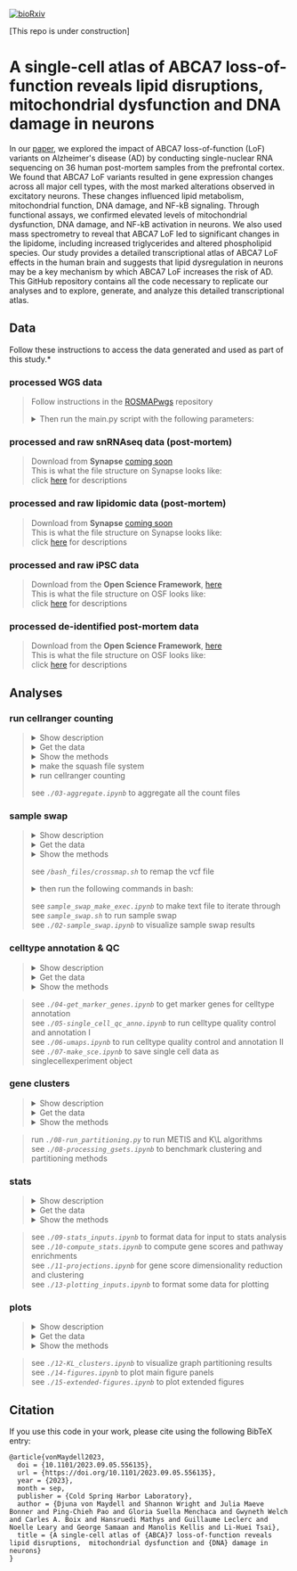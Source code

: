 [![bioRxiv](https://img.shields.io/badge/bioRxiv-202023.09.05-b31b1b.svg?style=flat-square)](https://www.biorxiv.org/content/10.1101/2023.09.05.556135v1)

[This repo is under construction]
# A single-cell atlas of ABCA7 loss-of-function reveals lipid disruptions, mitochondrial dysfunction and DNA damage in neurons

In our [paper](https://www.biorxiv.org/content/10.1101/2023.09.05.556135v1), we explored the impact of ABCA7 loss-of-function (LoF) variants on Alzheimer's disease (AD) by conducting single-nuclear RNA sequencing on 36 human post-mortem samples from the prefrontal cortex. We found that ABCA7 LoF variants resulted in gene expression changes across all major cell types, with the most marked alterations observed in excitatory neurons. These changes influenced lipid metabolism, mitochondrial function, DNA damage, and NF-kB signaling. Through functional assays, we confirmed elevated levels of mitochondrial dysfunction, DNA damage, and NF-kB activation in neurons. We also used mass spectrometry to reveal that ABCA7 LoF led to significant changes in the lipidome, including increased triglycerides and altered phospholipid species. Our study provides a detailed transcriptional atlas of ABCA7 LoF effects in the human brain and suggests that lipid dysregulation in neurons may be a key mechanism by which ABCA7 LoF increases the risk of AD. This GitHub repository contains all the code necessary to replicate our analyses and to explore, generate, and analyze this detailed transcriptional atlas.

## Data

Follow these instructions to access the data generated and used as part of this study.*

### processed WGS data
> Follow instructions in the [ROSMAPwgs](https://github.com/djunamay/ROSMAPwgs) repository
> <details>
> <summary>Then run the main.py script with the following parameters:</summary>
> 
> ```bash
> python main.py --outdir './raw_data/ROSMAP_WGS' --username <USERNAME> --pw <PASSWORD> --gene_list "['SORL1', 'TREM2', 'ABCA7', 'ATP8B4', 'ABCA1', 'ADAM10']" --extension 'recalibrated_variants.vcf.gz' --extract_HIGHandMED_annotations False --download True
> python main.py --outdir './raw_data/ROSMAP_WGS' --username <USERNAME> --pw <PASSWORD> --gene_list "['SORL1', 'TREM2', 'ABCA7', 'ATP8B4', 'ABCA1', 'ADAM10']" --extension 'annotated.coding.txt' --extract_HIGHandMED_annotations False --download True
> python main.py --outdir './raw_data/ROSMAP_WGS' --gene_list "['SORL1', 'TREM2', 'ABCA7', 'ATP8B4', 'ABCA1', 'ADAM10']" --extract_HIGHandMED_annotations True --download False
> ```
> </details>
### processed and raw snRNAseq data (post-mortem)
> Download from **Synapse** [coming soon](https://linktosynapse) \
> This is what the file structure on Synapse looks like: \
> click [here](https://linktosynapse) for descriptions

### processed and raw lipidomic data (post-mortem)
> Download from **Synapse** [coming soon](https://linktosynapse) \
> This is what the file structure on Synapse looks like: \
> click [here](https://linktosynapse) for descriptions

### processed and raw iPSC data
> Download from the **Open Science Framework**, [here](https://osf.io/vn7w2/) \
> This is what the file structure on OSF looks like: \
> click [here](https://osf.io/vn7w2/) for descriptions

### processed de-identified post-mortem data
> Download from the **Open Science Framework**, [here](https://osf.io/vn7w2/) \
> This is what the file structure on OSF looks like: \
> click [here](https://osf.io/vn7w2/) for descriptions


## Analyses

### run cellranger counting
> <details>
> <summary>Show description</summary>
> Counting and aggregation of fastq files.
> </details>
> <details>
> <summary>Get the data</summary>
>
> [Download FASTQ files here](https://linktosynapse)    
> </details>
> <details>
> <summary>Show the methods</summary>
> Library demultiplexing was performed using the BMC/BCC pipelines (https://openwetware.org/wiki/BioMicroCenter:Software). Fast-q reads were aligned to human genome GRCh38 and counted using the cellranger count() function from cellranger version 6.1.2. (10x Genomics). Introns were included in counting, to allow for detection of unspliced transcripts and the expected number of cells was set to 5000. Otherwise cellranger (v.6.1.2) default parameters were used. Counts across individual samples were then aggregated using a custom aggregation script, resulting in a total of 150,456 cells. 
> </details>
>
> <details>
> <summary>make the squash file system</summary>
>
> ```bash
> # Make the squash file systems 
> mksquashfs */fastqs/10x-4819F batch_4819F.sqsh # or modify the cellranger_count.sh script to run without the squash file system
> mksquashfs */fastqs/10x-4826F batch_4826F.sqsh
> mksquashfs */fastqs/171013Tsa 171013Tsa.sqsh
> ```
> </details>
>
> <details>
> <summary>run cellranger counting</summary>
>
> ```bash
> # count the FASTQ files:
> sbatch --array 1-42 */bash_files/cellranger_count.sh
> */bash_files/check_success.sh # iterate over all logs and check whether pipeline was successful before moving to aggregation
> ```
> </details>
>
> see *`./03-aggregate.ipynb`* to aggregate all the count files

### sample swap
> <details>
> <summary>Show description</summary>
> To quantify consistency of matched WGS and snRNAseq data. *NB. We did this for the analysis as a control to check that WGS data and snRNA-seq data match (they do), so you don't need to run this again*
> </details>
> <details>
> <summary>Get the data</summary>
> See sections **`run cellranger counting`**  and **`processed WGS data`** above to get BAM files and WGS data.
> </details>
> <details>
> <summary>Show the methods</summary>
> Sample swap analysis was performed using a previously established pipeline (MVV; QTLtools_1.1) (2), which compares allelic concordance between genomic and transcriptomic sequencing data. As input, we used the BAM files generated in the cellranger counting step and the chromosome 19 (the chromosome harboring ABCA7) variant call files (VCF). When comparing the concordance of BAM and VCF data for homozygous and heterozygous sites, the expected WGS sample should appear as a clear outlier.
> </details>
>
> see *`/bash_files/crossmap.sh`* to remap the vcf file
> <details>
> <summary>then run the following commands in bash:</summary>
> 
> ```bash
> */htslib-1.10.2/bgzip out.hg38.vcf --threads 20 # compress with bgzip
> */bcftools sort out.hg38.vcf.gz -o out.hg38.sorted.vcf.gz # sort the vcf file 
> */htslib-1.10.2/tabix -p vcf out.hg38.sorted.vcf.gz # then generate the corresponding tabix file 
> */bcftools annotate --rename-chrs chr_name_conv.txt out.hg38.sorted.vcf.gz -Oz -o out.hg38.sorted.ChrNamed.vcf.gz --threads 40
> *htslib-1.10.2/tabix -p vcf out.hg38.sorted.ChrNamed.vcf.gz # then generate the corresponding tabix file 
>```
> </details>
>
> see *`sample_swap_make_exec.ipynb`* to make text file to iterate through \
> see *`sample_swap.sh`* to run sample swap \
> see *`./02-sample_swap.ipynb`* to visualize sample swap results 

### celltype annotation & QC
> <details>
> <summary>Show description</summary>
> Follow these steps for snRNA-seq quality control and annotation as in the paper.
> </details>
> <details>
> <summary>Get the data</summary>
>
> [Download the aggregated counts matrix, rowData, and colData here](https://linktosynapse)    
> </details>
> <details>
> <summary>Show the methods</summary>
> 
> Cell filtering metrics    
> * Prior to cell type annotation, we performed a series of quality control steps on the aggregated counts matrix. First, we removed cells, for which the number of detected genes (Ng) did not fall in the interval [500, 10000], where Ng is defined for each cell as the number of genes, where counts >0. 
> * Next, we removed all cells with a high fraction of counts coming from mitochondrial-encoded genes. Mitochondrial fraction (Mf) is a commonly used per-cell metric to measure compromised nuclear integrity, where high fractions indicate low-quality nuclei, where Mf = (total counts mitochondrially-encoded genes)/(total counts all genes). We fit a gaussian mixture model to log2-transformed per-cell Mf values, using grid search to choose the optimal number of components and covariance type. The model with five components and full covariance had the lowest bayesian information criterion (BIC) score. Cells belonging to the component with the highest average Mf scores were presumed to constitute a population of low-quality cells and removed from further analysis. This initial filtering removed circa 20,000 cells.   
> * Considering all remaining cells in marker-gene expression space, where marker genes include only known cell type-specific genes for the major human PFC cell type, including astrocytes (with 159 markers), excitatory neurons (113 markers), inhibitory neurons (83 markers), microglia (97 markers),  oligodendrocytes (179 markers), OPCs (143 markers), and  vascular cells (124 markers) (Reference 1; Table S2) normalized to total library counts, we performed incremental PCA (IncrementalPCA from sklearn.decomposition) on this mean-centered standardized matrix to project cells from the marker gene space onto the top 50 principal components sorted by variance. Visually, the cells formed a number of gaussian-like clusters when the first two principal components were examined. Under the assumption that each gaussian cluster represented a different cell type in the brain, we next fit a gaussian mixture model (GaussianMixture from sklearn.mixture) to the projected data, using grid search (GridSearchCV from sklearn.preprocessing) to choose the optimal number of components and covariance type. The model with ten components and full covariance had the lowest BIC score. Indeed, each resulting cell cluster was robustly enriched for a subset of major cell type markers in the brain, indicating a cluster of astrocytes, microglia, OPCs, oligodendrocytes, excitatory neurons, and inhibitory neurons, and a heterogeneous cluster of vascular cells. 
> * To remove cells that were not well-captured by this model and likely represent low-quality cells, we next computed the per-cell logliklihood (i.e. the liklihood of the observed data, given the model) and removed cells with a liklihood \< -100. We also removed two gaussian clusters whose liklihood distributions constituted clear outliers compared to remaining clusters. The excluded cells had significantly lower total counts and higher mitochondrial fractions compared to those that passed the liklihood filter, suggesting that the removed cells indeed were low quality. When examining the data visually projected onto the first two principal components, this filtering removed many of the cells that were not visibly associated with a main gaussian cluster. Together, this filtering removed an additional circa 12,000 cells, leaving a total of 118,668 cells. 
>
> Gene filtering metrics
> * For the remaining downstream analysis we only considered genes that were both nuclear-encoded and protein-coding, which constituted a total of 19384 genes, based on annotation of ensembl GRCh38p12. 
>
> Cell type annotations
> * To avoid biased cell type annotations due to technical artifacts associated with sequencing batch and individual-of origin, we first applied the Python implementation of the Harmony algorithm (3) with individual-of-origin as indicator vector to the low-dimensional embedding of cells (first 50 principal components) remaining after the initial rounds of quality control (see above Cell filtering metrics). Next, we computed a neighborhood graph on the Harmony-corrected values in the PC embedding space, as implemented in the Scanpy (4) Python package, using default parameters. Finally, we applied the Leiden graph-clustering algorithm to cluster this neighborhood graph of cells, using the Scanpy implementation of the Leiden algorithm (5).
> * We used the Scanpy ‘rank_genes_groups’ function to compute top marker genes per Leiden cluster. Internally, this function uses a T-test to compute the relative enrichments of genes for each Leiden cluster compared to all other Leiden clusters. We assigned a major cell type label (‘Ex’, ‘In’, ‘Ast’, ‘Mic’, ‘Oli’, or ‘Opc’, ‘Vascular’) by computing per-cluster average log2-fold-changes (logFC) for respective cell type markers (Reference 1; Table S2) and assigning the cell type with the highest logFC, where large and positive logFCs indicate high relative expression of a gene in a given Leiden clusters compared to all other clusters. 
> * Finally, we sub-clustered cells from each major cell type using the Leiden clustering algorithm and examined distributions of mitochondrial fractions and total counts among subclusters of the same cell type. Clusters whose mean mitochondrial fraction was >2 standard deviations (sd) above the mean or whose mean total counts were < 2 sd below the mean or >2 sd above the mean (when comparing sub-clusters of a single cell type) were removed. Manual inspection of the removed clusters revealed that they tended to have fewer cells and low individual-level representations, and were not well-connected in the graph.
>
> Individual-level filtering 
> * After all rounds of qc as described above, we noted a subset of individuals (N=6) with very few cells (<500) and these subjects were removed from further analysis, resulting in 24 control individuals and 12 ABCA7 LoF individuals. None of these individuals carried ABCA7 PTC variants and removing them did not substantially alter metadata distributions. 
> </details>

> see *`./04-get_marker_genes.ipynb`* to get marker genes for celltype annotation \
> see *`./05-single_cell_qc_anno.ipynb`* to run celltype quality control and annotation I \
> see *`./06-umaps.ipynb`* to run celltype quality control and annotation II \
> see *`./07-make_sce.ipynb`* to save single cell data as singlecellexperiment object 
    
### gene clusters 

> <details>
> <summary>Show description</summary>
> Recapitulate gene-pathway groupings and benchmarking of partitioning and clustering algorithms as in the paper.
> </details>
> <details>
> <summary>Get the data</summary>
>
> [Download the gene-pathway matrix here](https://osf.io/vn7w2/)    
> </details>
> <details>
> <summary>Show the methods</summary>
>
> * To reduce the solution's computational search space, we reformulated the gene-pathway association problem as a bipartite graph G constructed from all the genes in the Leading Edge subset (LE) and their associated pathways. LE was defined as the set of 268 genes driving the enrichment signal for pathways that passed a significance threshold of p<0.05 (FGSEA) in Con vs ABCA7 LoF excitatory neurons. G was constructed from an n x m unweighted adjacency matrix, where n represented the number of LE genes and m the number of pathways associated with four or more LE genes, as specified in the WikiPathway database.
> * We chose to group gene-pathways into clusters of approximately equal size, making this a graph partitioning problem, because we found that removing this constraint made the grouping results highly susceptible to outliers (Supplementary Text; Fig. S8C). Of the three graph partitioning algorithms tried, METIS and the Kernighan-Lin (K/L) algorithms had the lowest loss (Supplementary Text; Fig. S8B). Both METIS and K/L achieved very comparable losses (within 1.8% of each other, after 5.0x10e4 random initiations) and came to almost identical solutions (Rand index=0.98, after 5.0x10e4 random initiations) (Supplementary Text; Fig. S8B,D-F). We proceeded with the K/L algorithm for gene-pathway groupings as we found this algorithm to perform consistently better than METIS across a wider range of graph sizes (not shown).
> * The K/L algorithm was implemented in Python based on its original paper (14) and run with parameters set as C=0, KL_modified=True, random_labels=True, unweighted=True, and K=50 to partition G into 8 groups. We performed 5.0x10e4 random initiations on G and report the partitioning with the lowest loss among all initiations.
> * For benchmarking results, see the correpsonding [github repo](https://github.com/djunamay/geneclusters).
> </details>
    
> run *`./08-run_partitioning.py`* to run METIS and K\L algorithms \
> see *`./08-processing_gsets.ipynb`* to benchmark clustering and partitioning methods

### stats
> <details>
> <summary>Show description</summary>
> </details>
> <details>
> <summary>Get the data</summary>
> </details>
> <details>
> <summary>Show the methods</summary>
>
> **Differential gene expression**
> * Per-gene count values were summed for each cell-type-by-individual combination, resulting in 36 pseudobulk gene expression vectors for each of the six major cell types. For each cell type, only genes with a nonzero detection rate >0.10 were considered for differential expression. Pseudobulk counts were normalized using the edgeR (6, 7) TMM method. The residual mean-variance trend not explained by the multivariate linear model (formalized below), was removed using Limma-Voom (8). Unknown sources of variance were captured in the model using surrogate variable analysis (SVA) (9). Limma’s lmfit, eBayes, and toptable functions (10) were then used to estimate differential gene expression statistics, as reported in Data S3. 
> * The following model was fit for each cell type:
> * Gi = 𝛃0 * ABCA7LoF + 𝛃1 * msex + 𝛃2 * nft + 𝛃3 * amyloid + 𝛃4 * age_death + 𝛃5*PMI + 𝛃6 * batch + 𝛃7 * APOE4 +  𝛃8 * SV0
> * Gi refers to a vector of expression profiles of size 1 x 36 for a gene i in a given cell type. ABCA7LoF is a binary variable, encoding the presence of an ABCA7 variant predicted to cause LoF (see Data S1). See Supplementary Text for descriptions of the remaining variables included in the model. SV0 refers to the first surrogate variable estimated from the data. The exact number of surrogate variables per cell type to include as additive terms in the model was estimated using the num.sv() function in R. Up to 10 SVs were included.
> 
> **Gene-set enrichment analysis**
> * Genes were rank ordered based on their scores S (see description in Gene-pathway projections). An R implementation of gene set enrichment analysis (9, 13) (fast gene set enrichment analysis, fGSEA (11)) was run with 10,000 permutations to estimate the statistical overrepresentation of gene sets in the WikiPathways database (Table S2) within high-scoring (|S|), differentially expressed genes. Gene sets with a minimum size of 5 and a maximum size of 1000 were considered. 
> * To query a more comprehensive set of specific biological themes related to lipids and NF-kB, we ran fGSEA on a larger database of pathways (including HumanCyc, KEGG, Reactome, Biocarta, WikiPathways, and GO BP), after filtering these pathway databases for lipid ('sterol', 'lipid', 'glycer', 'fatt', 'ceramide', 'phosphatidyl') and NFkB (‘kappa’) -related terms, respectively.	
> 
> **Overlap with CRISPRi perturb-sequencing dataset**
> * Glutamatergic Neuron-RNA-Seq-CRISPRi (2020) data differential gene expression statistics (from CRISPRi perturbed vs non-perturbed cells) were downloaded from the online crisprbrain.org resource (Table 2). For each CRISPRi gene target, downstream gene expression changes were summarized as scores (where Score=sign(log2(FC))*-log10(p-value)), for all genes, for which average expression log2CPM > 0. FGSEA was used (parameters: minSize = 5, maxSize = 1000, nPermSimple=10000) to compute the enrichment of all excitatory neuronal K\L gene clusters (Data S7) among highly differentially expressed genes (Score) per CRISPRi target. Only CRISPRi target genes that had a nonzero detection rate >0.25 in post-mortem excitatory neurons, as assessed by snRNAseq, and had an ABCA7 LoF perturbation score |S| > 0.5 in excitatory neurons, as assessed by snRNAseq in the post-mortem human brain, were considered for this analysis. 
>
> **Lipidomic data analysis**
> * Lipids were identified and their signal integrated using the Lipidsearch © software (version 4.2.27, Mitsui Knowledge Industry, University of Tokyo). Integrations and peak quality were curated manually before exporting. Statistical significance for differences in peak distributions between control and ABCA7 LoF or WT and p.Glu50fs*3 were computed by two-sided unpaired T-test. 
> 
> **Gene-pathway projections**
> * For each cell type, we computed a set of gene-wise scores quantifying the direction and statistical significance of gene expression changes (computed as part of the differential gene expression analysis) associated with ABCA7 LoF: S = sign(log2FC) * -log10(p-value), where log2FC>0 indicates up-regulation in ABCA7 LoF vs control. Top differentially expressed genes per cell type (|S|>1.3) were projected from 6-dimensional score space, where each dimension captures ABCA7 LoF perturbation scores in one of the major cell types (Ex, In, Ast, Mic, Oli, OPC), into two dimensions, using the UMAP algorithm (11, 12) (using the umap Python package). Gene scores that were not detected >10% in a given cell type were set to 0. We performed a grid search for gaussian mixture parameters (parameter 1: N components; parameter 2: covariance type) on the embedded cells (using the Python sklearn package) to assign genes to clusters in the 2D space. We proceeded with the model with the lowest BIC score, which had 15 components and a tied covariance matrix. 
> * Each cluster was assigned representative pathway names by testing genes in that cluster for enrichment with Gene Ontology Biological Process pathways (Table S2) against the background of all genes in the embedding space, by hyper-geometric enrichment (using the Python package gseapy). Pathways with an enrichment p-value < 0.01 were considered for cluster annotation. 
Per-cell-type perturbation scores (Sc) for each cluster were computed as the average gene score S (for a given cell type) for all genes in that cluster. The statistical significance of each cell type-specific cluster score was assessed by permuting cluster assignments (100,000 permutations). 
>
> </details>
    
> see *`./09-stats_inputs.ipynb`* to format data for input to stats analysis \
> see *`./10-compute_stats.ipynb`* to compute gene scores and pathway enrichments \
> see *`./11-projections.ipynb`* for gene score dimensionality reduction and clustering \
> see *`./13-plotting_inputs.ipynb`* to format some data for plotting 

### plots
    
> <details>
> <summary>Show description</summary>
> </details>
> <details>
> <summary>Get the data</summary>
> </details>
> <details>
> <summary>Show the methods</summary>
> 
> **gene-pathway graphs**
> * Gene-pathway graph layouts were computed using the networkx Python package using the spring layout algorithm, with 10,000 iterations. Layouts were visualized using the matplotlib pyplot package in Python. 
> * Representative pathways for each cluster were inferred from the graph, by averaging the ABCA7 LoF perturbation scores S for all genes in the cluster of interest sharing an edge with the pathway in question. Scores for pathways with intra-cluster degrees>=5 were reported in the figures. Manually picked subsets of genes with the largest scores (|S|>1) were reported in the figures. All gene statistics are reported in Data S3 and cluster assignments are reported in Data S7. 
> </details>
    
> see *`./12-KL_clusters.ipynb`* to visualize graph partitioning results \
> see *`./14-figures.ipynb`* to plot main figure panels \
> see *`./15-extended-figures.ipynb`* to plot extended figures

## Citation
If you use this code in your work, please cite using the following BibTeX entry:
```
@article{vonMaydell2023,
  doi = {10.1101/2023.09.05.556135},
  url = {https://doi.org/10.1101/2023.09.05.556135},
  year = {2023},
  month = sep,
  publisher = {Cold Spring Harbor Laboratory},
  author = {Djuna von Maydell and Shannon Wright and Julia Maeve Bonner and Ping-Chieh Pao and Gloria Suella Menchaca and Gwyneth Welch and Carles A. Boix and Hansruedi Mathys and Guillaume Leclerc and Noelle Leary and George Samaan and Manolis Kellis and Li-Huei Tsai},
  title = {A single-cell atlas of {ABCA}7 loss-of-function reveals lipid disruptions,  mitochondrial dysfunction and {DNA} damage in neurons}
}
```